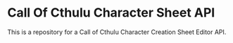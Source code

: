 # Call Of Cthulu Character Sheet API
This is a repository for a Call of Cthulu Character Creation Sheet Editor API.
